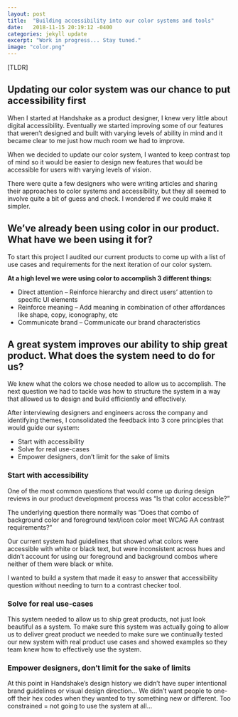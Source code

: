 ```yaml
---
layout: post
title:  "Building accessibility into our color systems and tools"
date:   2018-11-15 20:19:12 -0400
categories: jekyll update
excerpt: "Work in progress... Stay tuned."
image: "color.png"
---
```


[TLDR]

## Updating our color system was our chance to put accessibility first
When I started at Handshake as a product designer, I knew very little about digital accessibility. Eventually we started improving some of our features that weren’t designed and built with varying levels of ability in mind and it became clear to me just how much room we had to improve.

When we decided to update our color system, I wanted to keep contrast top of mind so it would be easier to design new features that would be accessible for users with varying levels of vision.

There were quite a few designers who were writing articles and sharing their approaches to color systems and accessibility, but they all seemed to involve quite a bit of guess and check. I wondered if we could make it simpler.

## We’ve already been using color in our product. What have we been using it for?
To start this project I audited our current products to come up with a list of use cases and requirements for the next iteration of our color system.

**At a high level we were using color to accomplish 3 different things:**
- Direct attention – Reinforce hierarchy and direct users’ attention to specific UI elements
- Reinforce meaning – Add meaning in combination of other affordances like shape, copy, iconography, etc
- Communicate brand – Communicate our brand characteristics

## A great system improves our ability to ship great product. What does the system need to do for us?
We knew what the colors we chose needed to allow us to accomplish. The next question we had to tackle was how to structure the system in a way that allowed us to design and build efficiently and effectively.

After interviewing designers and engineers across the company and identifying themes, I consolidated the feedback into 3 core principles that would guide our system:
- Start with accessibility
- Solve for real use-cases
- Empower designers, don’t limit for the sake of limits

### Start with accessibility
One of the most common questions that would come up during design reviews in our product development process was “Is that color accessible?”

The underlying question there normally was “Does that combo of background color and foreground text/icon color meet WCAG AA contrast requirements?”

Our current system had guidelines that showed what colors were accessible with white or black text, but were inconsistent across hues and didn’t account for using our foreground and background combos where neither of them were black or white.

I wanted to build a system that made it easy to answer that accessibility question without needing to turn to a contrast checker tool.

### Solve for real use-cases
This system needed to allow us to ship great products, not just look beautiful as a system. To make sure this system was actually going to allow us to deliver great product we needed to make sure we continually tested our new system with real product use cases and showed examples so they team knew how to effectively use the system.

### Empower designers, don’t limit for the sake of limits
At this point in Handshake’s design history we didn’t have super intentional brand guidelines or visual design direction… We didn’t want people to one-off their hex codes when they wanted to try something new or different. Too constrained = not going to use the system at all…
